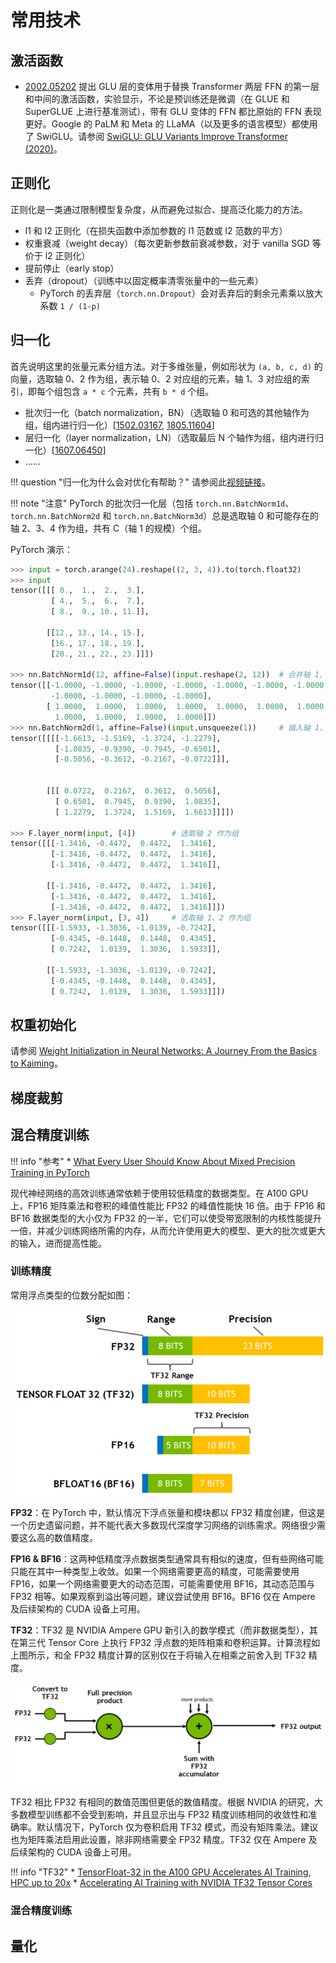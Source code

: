 # 常用技术

## 激活函数

* [2002.05202](https://arxiv.org/abs/2002.05202v1) 提出 GLU 层的变体用于替换 Transformer 两层 FFN 的第一层和中间的激活函数，实验显示，不论是预训练还是微调（在 GLUE 和 SuperGLUE 上进行基准测试），带有 GLU 变体的 FFN 都比原始的 FFN 表现更好。Google 的 PaLM 和 Meta 的 LLaMA（以及更多的语言模型）都使用了 SwiGLU。请参阅 [SwiGLU: GLU Variants Improve Transformer (2020)](https://kikaben.com/swiglu-2020/)。

## 正则化

正则化是一类通过限制模型复杂度，从而避免过拟合、提高泛化能力的方法。

* l1 和 l2 正则化（在损失函数中添加参数的 l1 范数或 l2 范数的平方）
* 权重衰减（weight decay）（每次更新参数前衰减参数，对于 vanilla SGD 等价于 l2 正则化）
* 提前停止（early stop）
* 丢弃（dropout）（训练中以固定概率清零张量中的一些元素）
    * PyTorch 的丢弃层（`torch.nn.Dropout`）会对丢弃后的剩余元素乘以放大系数 `1 / (1-p)`

## 归一化

首先说明这里的张量元素分组方法。对于多维张量，例如形状为 `(a, b, c, d)` 的向量，选取轴 0、2 作为组，表示轴 0、2 对应组的元素，轴 1、3 对应组的索引，即每个组包含 `a * c` 个元素，共有 `b * d` 个组。

* 批次归一化（batch normalization，BN）（选取轴 0 和可选的其他轴作为组，组内进行归一化）[[1502.03167](https://arxiv.org/abs/1502.03167), [1805.11604](https://arxiv.org/abs/1805.11604)]
* 层归一化（layer normalization，LN）（选取最后 N 个轴作为组，组内进行归一化）[[1607.06450](https://arxiv.org/abs/)]
* ……

!!! question "归一化为什么会对优化有帮助？"
    请参阅此[视频链接](https://youtu.be/BABPWOkSbLE?t=1552)。

!!! note "注意"
    PyTorch 的批次归一化层（包括 `torch.nn.BatchNorm1d`、`torch.nn.BatchNorm2d` 和 `torch.nn.BatchNorm3d`）总是选取轴 0 和可能存在的轴 2、3、4 作为组，共有 C（轴 1 的规模）个组。

PyTorch 演示：

```python
>>> input = torch.arange(24).reshape((2, 3, 4)).to(torch.float32)
>>> input
tensor([[[ 0.,  1.,  2.,  3.],
         [ 4.,  5.,  6.,  7.],
         [ 8.,  9., 10., 11.]],

        [[12., 13., 14., 15.],
         [16., 17., 18., 19.],
         [20., 21., 22., 23.]]])

>>> nn.BatchNorm1d(12, affine=False)(input.reshape(2, 12))  # 合并轴 1、2，选取轴 0 作为组 
tensor([[-1.0000, -1.0000, -1.0000, -1.0000, -1.0000, -1.0000, -1.0000, -1.0000,
         -1.0000, -1.0000, -1.0000, -1.0000],
        [ 1.0000,  1.0000,  1.0000,  1.0000,  1.0000,  1.0000,  1.0000,  1.0000,
          1.0000,  1.0000,  1.0000,  1.0000]])
>>> nn.BatchNorm2d(1, affine=False)(input.unsqueeze(1))     # 插入轴 1，选取轴 0、2、3 作为组
tensor([[[[-1.6613, -1.5169, -1.3724, -1.2279],
          [-1.0835, -0.9390, -0.7945, -0.6501],
          [-0.5056, -0.3612, -0.2167, -0.0722]]],


        [[[ 0.0722,  0.2167,  0.3612,  0.5056],
          [ 0.6501,  0.7945,  0.9390,  1.0835],
          [ 1.2279,  1.3724,  1.5169,  1.6613]]]])

>>> F.layer_norm(input, [4])        # 选取轴 2 作为组
tensor([[[-1.3416, -0.4472,  0.4472,  1.3416],
         [-1.3416, -0.4472,  0.4472,  1.3416],
         [-1.3416, -0.4472,  0.4472,  1.3416]],

        [[-1.3416, -0.4472,  0.4472,  1.3416],
         [-1.3416, -0.4472,  0.4472,  1.3416],
         [-1.3416, -0.4472,  0.4472,  1.3416]]])
>>> F.layer_norm(input, [3, 4])     # 选取轴 1、2 作为组
tensor([[[-1.5933, -1.3036, -1.0139, -0.7242],
         [-0.4345, -0.1448,  0.1448,  0.4345],
         [ 0.7242,  1.0139,  1.3036,  1.5933]],

        [[-1.5933, -1.3036, -1.0139, -0.7242],
         [-0.4345, -0.1448,  0.1448,  0.4345],
         [ 0.7242,  1.0139,  1.3036,  1.5933]]])
```

## 权重初始化

请参阅 [Weight Initialization in Neural Networks: A Journey From the Basics to Kaiming](https://towardsdatascience.com/weight-initialization-in-neural-networks-a-journey-from-the-basics-to-kaiming-954fb9b47c79)。

## 梯度裁剪

## 混合精度训练

!!! info "参考"
    * [What Every User Should Know About Mixed Precision Training in PyTorch](https://pytorch.org/blog/what-every-user-should-know-about-mixed-precision-training-in-pytorch/)

现代神经网络的高效训练通常依赖于使用较低精度的数据类型。在 A100 GPU 上，FP16 矩阵乘法和卷积的峰值性能比 FP32 的峰值性能快 16 倍。由于 FP16 和 BF16 数据类型的大小仅为 FP32 的一半，它们可以使受带宽限制的内核性能提升一倍，并减少训练网络所需的内存，从而允许使用更大的模型、更大的批次或更大的输入，进而提高性能。

### 训练精度

常用浮点类型的位数分配如图：

![](../../assets/ml/dl/common-techniques/precisions.png)

**FP32**：在 PyTorch 中，默认情况下浮点张量和模块都以 FP32 精度创建，但这是一个历史遗留问题，并不能代表大多数现代深度学习网络的训练需求。网络很少需要这么高的数值精度。

**FP16 & BF16**：这两种低精度浮点数据类型通常具有相似的速度，但有些网络可能只能在其中一种类型上收敛。如果一个网络需要更高的精度，可能需要使用 FP16，如果一个网络需要更大的动态范围，可能需要使用 BF16，其动态范围与 FP32 相等。如果观察到溢出等问题，建议尝试使用 BF16。BF16 仅在 Ampere 及后续架构的 CUDA 设备上可用。

**TF32**：TF32 是 NVIDIA Ampere GPU 新引入的数学模式（而非数据类型），其在第三代 Tensor Core 上执行 FP32 浮点数的矩阵相乘和卷积运算。计算流程如上图所示，和全 FP32 精度计算的区别仅在于将输入在相乘之前舍入到 TF32 精度。

![](../../assets/ml/dl/common-techniques/tf32.png)

TF32 相比 FP32 有相同的数值范围但更低的数值精度。根据 NVIDIA 的研究，大多数模型训练都不会受到影响，并且显示出与 FP32 精度训练相同的收敛性和准确率。默认情况下，PyTorch 仅为卷积启用 TF32 模式，而没有矩阵乘法。建议也为矩阵乘法启用此设置，除非网络需要全 FP32 精度。TF32 仅在 Ampere 及后续架构的 CUDA 设备上可用。

!!! info "TF32"
    * [TensorFloat-32 in the A100 GPU Accelerates AI Training, HPC up to 20x](https://blogs.nvidia.com/blog/2020/05/14/tensorfloat-32-precision-format/)
    * [Accelerating AI Training with NVIDIA TF32 Tensor Cores](https://developer.nvidia.com/blog/accelerating-ai-training-with-tf32-tensor-cores/)

### 混合精度训练



## 量化
